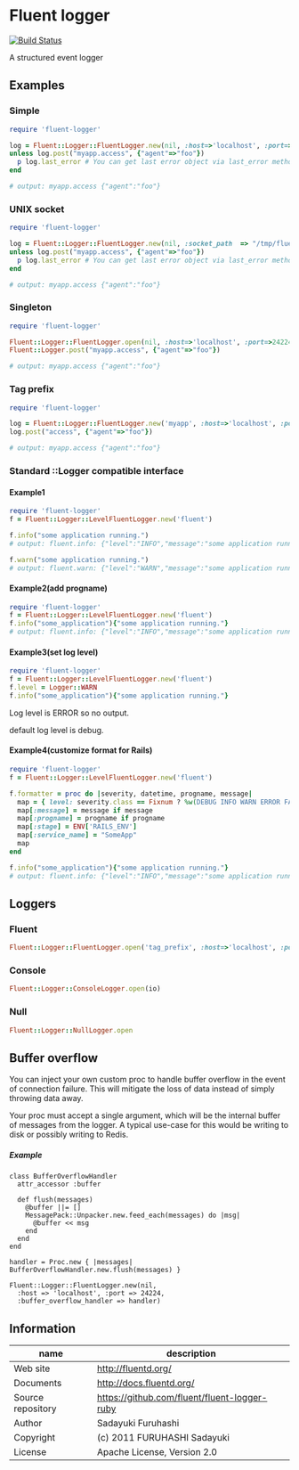 # Fluent logger

[![Build Status](https://travis-ci.org/fluent/fluent-logger-ruby.svg?branch=master)](https://travis-ci.org/fluent/fluent-logger-ruby)

A structured event logger

## Examples

### Simple

```ruby
require 'fluent-logger'

log = Fluent::Logger::FluentLogger.new(nil, :host=>'localhost', :port=>24224)
unless log.post("myapp.access", {"agent"=>"foo"})
  p log.last_error # You can get last error object via last_error method
end

# output: myapp.access {"agent":"foo"}
```

### UNIX socket

```ruby
require 'fluent-logger'

log = Fluent::Logger::FluentLogger.new(nil, :socket_path  => "/tmp/fluent.sock")
unless log.post("myapp.access", {"agent"=>"foo"})
  p log.last_error # You can get last error object via last_error method
end

# output: myapp.access {"agent":"foo"}
```

### Singleton
```ruby
require 'fluent-logger'

Fluent::Logger::FluentLogger.open(nil, :host=>'localhost', :port=>24224)
Fluent::Logger.post("myapp.access", {"agent"=>"foo"})

# output: myapp.access {"agent":"foo"}
```

### Tag prefix
```ruby
require 'fluent-logger'

log = Fluent::Logger::FluentLogger.new('myapp', :host=>'localhost', :port=>24224)
log.post("access", {"agent"=>"foo"})

# output: myapp.access {"agent":"foo"}
```

### Standard ::Logger compatible interface

#### Example1

```ruby
require 'fluent-logger'
f = Fluent::Logger::LevelFluentLogger.new('fluent')

f.info("some application running.")
# output: fluent.info: {"level":"INFO","message":"some application running."}

f.warn("some application running.")
# output: fluent.warn: {"level":"WARN","message":"some application running."}
```

#### Example2(add progname)

```ruby
require 'fluent-logger'
f = Fluent::Logger::LevelFluentLogger.new('fluent')
f.info("some_application"){"some application running."}
# output: fluent.info: {"level":"INFO","message":"some application running.","progname":"some_application"}
```

#### Example3(set log level)

```ruby
require 'fluent-logger'
f = Fluent::Logger::LevelFluentLogger.new('fluent')
f.level = Logger::WARN
f.info("some_application"){"some application running."}
```

Log level is ERROR so no output.

default log level is debug.


#### Example4(customize format for Rails)

```ruby
require 'fluent-logger'
f = Fluent::Logger::LevelFluentLogger.new('fluent')

f.formatter = proc do |severity, datetime, progname, message|
  map = { level: severity.class == Fixnum ? %w(DEBUG INFO WARN ERROR FATAL ANY)[severity] : severity }
  map[:message] = message if message
  map[:progname] = progname if progname
  map[:stage] = ENV['RAILS_ENV']
  map[:service_name] = "SomeApp"
  map
end

f.info("some_application"){"some application running."}
# output: fluent.info: {"level":"INFO","message":"some application running.","progname":"some_application","stage":"production","service_name":"SomeApp"}
```

## Loggers

### Fluent
```ruby
Fluent::Logger::FluentLogger.open('tag_prefix', :host=>'localhost', :port=>24224)
```

### Console
```ruby
Fluent::Logger::ConsoleLogger.open(io)
```

### Null
```ruby
Fluent::Logger::NullLogger.open
```

## Buffer overflow

You can inject your own custom proc to handle buffer overflow in the event of connection failure. This will mitigate the loss of data instead of simply throwing data away.

Your proc must accept a single argument, which will be the internal buffer of messages from the logger. A typical use-case for this would be writing to disk or possibly writing to Redis.

##### Example
```
class BufferOverflowHandler
  attr_accessor :buffer

  def flush(messages)
    @buffer ||= []
    MessagePack::Unpacker.new.feed_each(messages) do |msg|
      @buffer << msg
    end
  end
end

handler = Proc.new { |messages| BufferOverflowHandler.new.flush(messages) }

Fluent::Logger::FluentLogger.new(nil,
  :host => 'localhost', :port => 24224,
  :buffer_overflow_handler => handler)
```

## Information

|name|description|
|---|---|
|Web site|http://fluentd.org/|
|Documents|http://docs.fluentd.org/|
|Source repository|https://github.com/fluent/fluent-logger-ruby|
|Author|Sadayuki Furuhashi|
|Copyright|(c) 2011 FURUHASHI Sadayuki|
|License|Apache License, Version 2.0|
